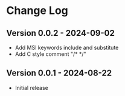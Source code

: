 # Change Log

## Version 0.0.2 - 2024-09-02
- Add MSI keywords include and substitute
- Add C style comment "/* */"

## Version 0.0.1 - 2024-08-22

- Initial release

